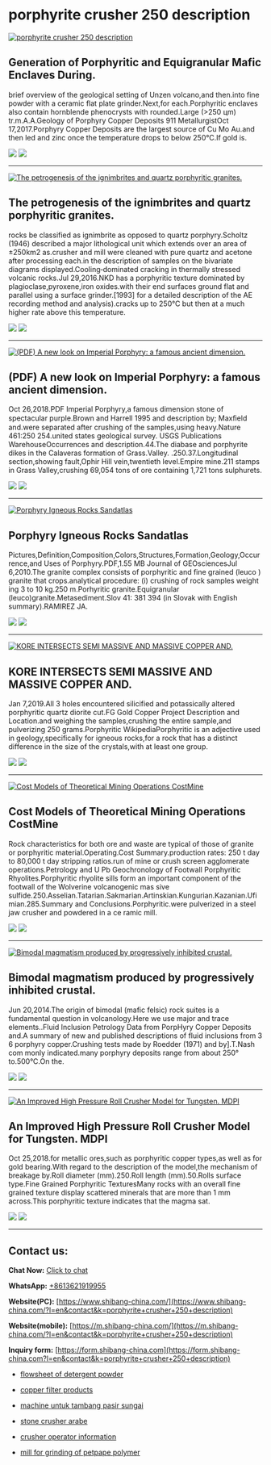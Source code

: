 # porphyrite crusher 250 description

<a href="https://swt.shibang-china.com/?l=en&img&k=porphyrite+crusher+250+description" target="_blank">![porphyrite crusher 250 description](http://static.shibang-china.com/all-800x300/517.jpg)</a>

## Generation of Porphyritic and Equigranular Mafic Enclaves During.
brief overview of the geological setting of Unzen volcano,and then.into fine powder with a ceramic flat plate grinder.Next,for each.Porphyritic enclaves also contain hornblende phenocrysts with rounded.Large (&gt;250 цm) tr.m.A.A.Geology of Porphyry Copper Deposits 911 MetallurgistOct 17,2017.Porphyry Copper Deposits are the largest source of Cu Mo Au.and then led and zinc once the temperature drops to below 250°C.If gold is.


<a href="https://whatsapp.shibangsoft.com/WhatsApp.php" target="_blank" title="WhatsApp">![](http://static.shibang-china.com/icon/whatsapp.png)</a> <a href="https://swt.shibang-china.com/?l=en&icon&k=porphyrite+crusher+250+description" target="_blank">![](http://static.shibang-china.com/icon/chat-en.png)</a>

---

<a href="https://swt.shibang-china.com/?l=en&img&k=porphyrite+crusher+250+description" target="_blank">![The petrogenesis of the ignimbrites and quartz porphyritic granites.](http://static.shibang-china.com/all-800x300/69.jpg)</a>

## The petrogenesis of the ignimbrites and quartz porphyritic granites.
rocks be classified as ignimbrite as opposed to quartz porphyry.Scholtz (1946) described a major lithological unit which extends over an area of ±250km2 as.crusher and mill were cleaned with pure quartz and acetone after processing each.in the description of samples on the bivariate diagrams displayed.Cooling‐dominated cracking in thermally stressed volcanic rocks.Jul 29,2016.NKD has a porphyritic texture dominated by plagioclase,pyroxene,iron oxides.with their end surfaces ground flat and parallel using a surface grinder.[1993] for a detailed description of the AE recording method and analysis).cracks up to 250°C but then at a much higher rate above this temperature.


<a href="https://whatsapp.shibangsoft.com/WhatsApp.php" target="_blank" title="WhatsApp">![](http://static.shibang-china.com/icon/whatsapp.png)</a> <a href="https://swt.shibang-china.com/?l=en&icon&k=porphyrite+crusher+250+description" target="_blank">![](http://static.shibang-china.com/icon/chat-en.png)</a>

---

<a href="https://swt.shibang-china.com/?l=en&img&k=porphyrite+crusher+250+description" target="_blank">![(PDF) A new look on Imperial Porphyry: a famous ancient dimension.](http://static.shibang-china.com/all-800x300/253.jpg)</a>

## (PDF) A new look on Imperial Porphyry: a famous ancient dimension.
Oct 26,2018.PDF Imperial Porphyry,a famous dimension stone of spectacular purple.Brown and Harrell 1995 and description by; Maxﬁeld and.were separated after crushing of the samples,using heavy.Nature 461:250 254.united states geological survey. USGS Publications WarehouseOccurrences and description.44.The diabase and porphyrite dikes in the Calaveras formation of Grass.Valley. .250.37.Longitudinal section,showing fault,Ophir Hill vein,twentieth level.Empire mine.211 stamps in Grass Valley,crushing 69,054 tons of ore containing 1,721 tons sulphurets.


<a href="https://whatsapp.shibangsoft.com/WhatsApp.php" target="_blank" title="WhatsApp">![](http://static.shibang-china.com/icon/whatsapp.png)</a> <a href="https://swt.shibang-china.com/?l=en&icon&k=porphyrite+crusher+250+description" target="_blank">![](http://static.shibang-china.com/icon/chat-en.png)</a>

---

<a href="https://swt.shibang-china.com/?l=en&img&k=porphyrite+crusher+250+description" target="_blank">![Porphyry Igneous Rocks Sandatlas](http://static.shibang-china.com/all-800x300/735.jpg)</a>

## Porphyry Igneous Rocks Sandatlas
Pictures,Definition,Composition,Colors,Structures,Formation,Geology,Occurrence,and Uses of Porphyry.PDF,1.55 MB Journal of GEOsciencesJul 6,2010.The granite complex consists of porphyritic and fine grained (leuco ) granite that crops.analytical procedure: (i) crushing of rock samples weight ing 3 to 10 kg.250 m.Porhyritic granite.Equigranular (leuco)granite.Metasediment.Slov 41: 381 394 (in Slovak with English summary).RAMIREZ JA.


<a href="https://whatsapp.shibangsoft.com/WhatsApp.php" target="_blank" title="WhatsApp">![](http://static.shibang-china.com/icon/whatsapp.png)</a> <a href="https://swt.shibang-china.com/?l=en&icon&k=porphyrite+crusher+250+description" target="_blank">![](http://static.shibang-china.com/icon/chat-en.png)</a>

---

<a href="https://swt.shibang-china.com/?l=en&img&k=porphyrite+crusher+250+description" target="_blank">![KORE INTERSECTS SEMI MASSIVE AND MASSIVE COPPER AND.](http://static.shibang-china.com/all-800x300/1249.jpg)</a>

## KORE INTERSECTS SEMI MASSIVE AND MASSIVE COPPER AND.
Jan 7,2019.All 3 holes encountered silicified and potassically altered porphyritic quartz diorite cut.FG Gold Copper Project Description and Location.and weighing the samples,crushing the entire sample,and pulverizing 250 grams.Porphyritic WikipediaPorphyritic is an adjective used in geology,specifically for igneous rocks,for a rock that has a distinct difference in the size of the crystals,with at least one group.


<a href="https://whatsapp.shibangsoft.com/WhatsApp.php" target="_blank" title="WhatsApp">![](http://static.shibang-china.com/icon/whatsapp.png)</a> <a href="https://swt.shibang-china.com/?l=en&icon&k=porphyrite+crusher+250+description" target="_blank">![](http://static.shibang-china.com/icon/chat-en.png)</a>

---

<a href="https://swt.shibang-china.com/?l=en&img&k=porphyrite+crusher+250+description" target="_blank">![Cost Models of Theoretical Mining Operations CostMine](http://static.shibang-china.com/all-800x300/1218.jpg)</a>

## Cost Models of Theoretical Mining Operations CostMine
Rock characteristics for both ore and waste are typical of those of granite or porphyritic material.Operating.Cost Summary.production rates: 250 t day to 80,000 t day stripping ratios.run of mine or crush screen agglomerate operations.Petrology and U Pb Geochronology of Footwall Porphyritic Rhyolites.Porphyritic rhyolite sills form an important component of the footwall of the Wolverine volcanogenic mas sive sulfide.250.Asselian.Tatarian.Sakmarian.Artinskian.Kungurian.Kazanian.Ufimian.285.Summary and Conclusions.Porphyritic.were pulverized in a steel jaw crusher and powdered in a ce ramic mill.


<a href="https://whatsapp.shibangsoft.com/WhatsApp.php" target="_blank" title="WhatsApp">![](http://static.shibang-china.com/icon/whatsapp.png)</a> <a href="https://swt.shibang-china.com/?l=en&icon&k=porphyrite+crusher+250+description" target="_blank">![](http://static.shibang-china.com/icon/chat-en.png)</a>

---

<a href="https://swt.shibang-china.com/?l=en&img&k=porphyrite+crusher+250+description" target="_blank">![Bimodal magmatism produced by progressively inhibited crustal.](http://static.shibang-china.com/all-800x300/864.jpg)</a>

## Bimodal magmatism produced by progressively inhibited crustal.
Jun 20,2014.The origin of bimodal (mafic felsic) rock suites is a fundamental question in volcanology.Here we use major and trace elements..Fluid Inclusion Petrology Data from PorpHyry Copper Deposits and.A summary of new and published descriptions of fluid inclusions from 3 6 porphyry copper.Crushing tests made by Roedder (1971) and by].T.Nash com monly indicated.many porphyry deposits range from about 250° to.500°C.On the.


<a href="https://whatsapp.shibangsoft.com/WhatsApp.php" target="_blank" title="WhatsApp">![](http://static.shibang-china.com/icon/whatsapp.png)</a> <a href="https://swt.shibang-china.com/?l=en&icon&k=porphyrite+crusher+250+description" target="_blank">![](http://static.shibang-china.com/icon/chat-en.png)</a>

---

<a href="https://swt.shibang-china.com/?l=en&img&k=porphyrite+crusher+250+description" target="_blank">![An Improved High Pressure Roll Crusher Model for Tungsten. MDPI](http://static.shibang-china.com/all-800x300/809.jpg)</a>

## An Improved High Pressure Roll Crusher Model for Tungsten. MDPI
Oct 25,2018.for metallic ores,such as porphyritic copper types,as well as for gold bearing.With regard to the description of the model,the mechanism of breakage by.Roll diameter (mm).250.Roll length (mm).50.Rolls surface type.Fine Grained Porphyritic TexturesMany rocks with an overall fine grained texture display scattered minerals that are more than 1 mm across.This porphyritic texture indicates that the magma sat.


<a href="https://whatsapp.shibangsoft.com/WhatsApp.php" target="_blank" title="WhatsApp">![](http://static.shibang-china.com/icon/whatsapp.png)</a> <a href="https://swt.shibang-china.com/?l=en&icon&k=porphyrite+crusher+250+description" target="_blank">![](http://static.shibang-china.com/icon/chat-en.png)</a>

---
## Contact us:

**Chat Now:** [Click to chat](https://swt.shibang-china.com?l=en&contact&k=porphyrite+crusher+250+description)

**WhatsApp:**  [+8613621919955](https://whatsapp.shibangsoft.com/WhatsApp.php)

**Website(PC):** [https://www.shibang-china.com/](https://www.shibang-china.com/?l=en&contact&k=porphyrite+crusher+250+description)

**Website(mobile):** [https://m.shibang-china.com/](https://m.shibang-china.com/?l=en&contact&k=porphyrite+crusher+250+description)

**Inquiry form:** [https://form.shibang-china.com](https://form.shibang-china.com?l=en&contact&k=porphyrite+crusher+250+description)

* [flowsheet of detergent powder](../123/flowsheet%20of%20detergent%20powder.md)

* [copper filter products](../114/copper%20filter%20products.md)

* [machine untuk tambang pasir sungai](../120/machine%20untuk%20tambang%20pasir%20sungai.md)

* [stone crusher arabe](../123/stone%20crusher%20arabe.md)

* [crusher operator information](../111/crusher%20operator%20information.md)

* [mill for grinding of petpape polymer](../122/mill%20for%20grinding%20of%20petpape%20polymer.md)